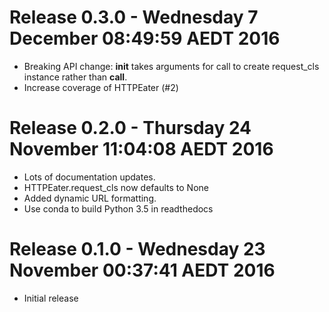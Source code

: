 # Release 0.3.0 - Wednesday 7 December  08:49:59 AEDT 2016

- Breaking API change: __init__ takes arguments for call to create request_cls instance rather than __call__.
- Increase coverage of HTTPEater (#2)

# Release 0.2.0 - Thursday 24 November  11:04:08 AEDT 2016

- Lots of documentation updates.
- HTTPEater.request_cls now defaults to None
- Added dynamic URL formatting.
- Use conda to build Python 3.5 in readthedocs

# Release 0.1.0 - Wednesday 23 November  00:37:41 AEDT 2016

- Initial release


